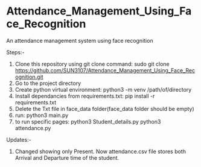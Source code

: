 # Attendance_Management_Using_Face_Recognition
An attendance management system using face recognition

Steps:-
1. Clone this repository using git clone command: sudo git clone https://github.com/SUN3107/Attendance_Management_Using_Face_Recognition.git
2. Go to the project directory
3. Create python virtual environment: python3 -m venv /path/of/directory
4. Install dependancies from requirements.txt: pip install -r requirements.txt
5. Delete the Txt file in face_data folder(face_data folder should be empty)
6. run: python3 main.py
7. to run specific pages: python3 Student_details.py
                          python3 attendance.py
                           
Updates:-
1. Changed showing only Present. Now attendance.csv file stores both Arrival and Departure time of the student. 
